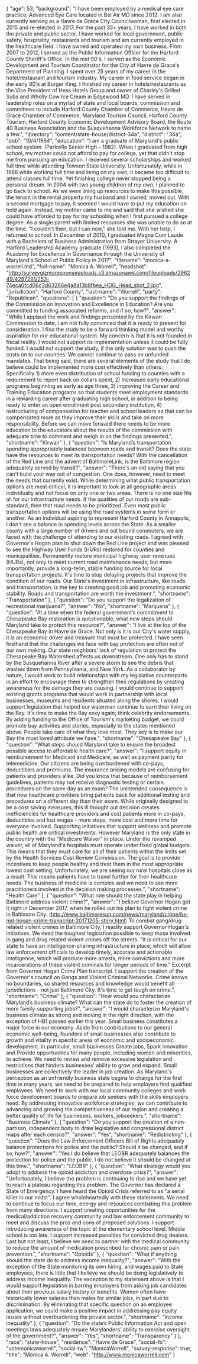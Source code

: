 {
  "age": 53,
  "background": "I have been employed by a medical eye care practice, Advanced Eye Care located in Bel Air MD since 2012.   I am also currently serving as a Havre de Grace City Councilwoman, first elected in 2015 and re-elected in 2017.  For the past 35+ years, I have worked in both the private and public sector.  I have worked for local government, public safety, hospitality, restaurants and tourism and am currently employed in the healthcare field.  I have owned and operated my own business.       From 2007 to 2012, I served as the Public Information Officer for the Harford County Sheriff's Office.   In the mid 90's, I served as the Economic Development and Tourism Coordinator for the City of Havre de Grace's Department of Planning.  I spent over 25 years of my career in the hotel/restaurant and tourism industry.  My career in food service began in the early 80's at Burger King.  I finished my career in hotels/restaurants as the Vice President of Hess Hotels Group and owner of Charley's Grilled Subs and Wholly Cow Ice Cream in Edgewood MD. I have served in leadership roles on a myriad of state and local boards, commission and committees to include Harford County Chamber of Commerce, Havre de Grace Chamber of Commerce, Maryland Tourism Council, Harford County Tourism, Harford County Economic Development Advisory Board, the Route 40 Business Association and the Susquehanna Workforce Network to name a few.",
  "directory": "content/state-house/district-34a",
  "district": "34a",
  "dob": "10/4/1964",
  "education": "I am a graduate of Maryland's public school system. (Parkville Senior High – 1982).  When I graduated from high school, my mother could not afford to pay for college, yet that didn't stop me from pursuing an education. I received several scholarships and worked full time while attending Towson State University.   Unfortunately, while in 1986 while working full time and living on my own, it became too difficult to attend classes full time.  Yet finishing college never stopped being a personal dream.  In 2004 with two young children of my own, I planned to go back to school.  As we were lining up resources to make this possible, the tenant in the rental property my husband and I owned; moved out. With a second mortgage to pay, it seemed I would have to put my education on hold again. Instead, my mother came to me and said that she wished she could have afforded to pay for my schooling when I first pursued a college degree.  As a single parent with limited resources she was unable to do so at the time. \"I couldn't then, but I can now,\" she told me.  With her help, I returned to school.  In December of 2010, I graduated Magna Cum Laude with a Bachelors of Business Administration from Strayer University. A Harford Leadership Academy graduate (1993), I also completed the Academy for Excellence in Governance through the University of Maryland's School of Public Policy in 2017",
  "filename": "monica-a-worrell.md",
  "full-name": "Monica A. Worrell",
  "headshot": "http://surveygizmoresponseuploads.s3.amazonaws.com/fileuploads/296249/4297291/253-74eca0fcd06c3d63266e4a8a13b8fbea_HDG_Head_shot_2.jpg",
  "jurisdiction": "Harford County",
  "last-name": "Worrell",
  "party": "Republican",
  "questions": [
    {
      "question": "Do you support the findings of the Commission on Innovation and Excellence in Education? Are you committed to funding associated reforms, and if so, how?",
      "answer": "While I applaud the work and findings presented by the Kirwan Commission to date, I am not fully convinced that it is ready to present for consideration.   I find the study to be a forward thinking model and worthy aspiration for our educational system.  My concern is that it is not founded in fiscal reality.  I would not support its implementation unless it could be fully funded.  I would not support the study, if the only solution was to push the costs on to our counties.  We cannot continue to pass on unfunded mandates. That being said, there are several elements of the study that I do believe could be implemented more cost effectively than others.   Specifically   1) more even distribution of  school funding to counties with a requirement to report back on dollars spent,  2) Increased early educational programs beginning as early as age three,  3) improving the Career and Training Education programs so that students meet employment standards in a rewarding career after graduating high school, in addition to being ready to enter an open enrollment post secondary institution,   4) restructuring of compensation for teacher and school leaders so that can be compensated more as they improve their skills and take on more responsibility.  Before we can move forward there needs to be more education to the educators about the results of the commission with adequate time to comment and weigh in on the findings presented.",
      "shortname": "Kirwan"
    },
    {
      "question": "Is Maryland’s transportation spending appropriately balanced between roads and transit? Does the state have the resources to meet its transportation needs? With the cancellation of the Red Line and the advent of BaltimoreLink, is the Baltimore region adequately served by transit?",
      "answer": "There's an old saying that you can't build your way out of congestion.  One does, however, need to meet the needs that currently exist.  While determining what public transportation options are most critical, it is important to look at all geographic areas individually and not focus on only one or two areas.   There is no one size fits all for our infrastructure needs.  If the qualities of our roads are sub-standard, then that road needs to be prioritized.   Even most public transportation options will be using the road systems in some form or another.    As an individual aspiring to represent Harford County in Annapolis, I don't see a balance in spending levels across the State.   As a smaller county with a large number of drivers and out bound commuters, we are faced with the challenge of attending to our existing roads.  I agreed with Governor's Hogan plan to shut down the Red Line project and was pleased to see the Highway User Funds (HURs) restored for counties and municipalities.  Permanently restore municipal highway user revenues (HURs), not only to meet current road maintenance needs, but more importantly, provide a long-term, stable funding source for local transportation projects.   It's time to stop delaying projects that improve the condition of our roads.    Our State's investment in infrastructure, like roads and transportation, is the key to creating good job and promoting economic stability.  Roads and transportation are worth the investment.",
      "shortname": "Transportation"
    },
    {
      "question": "Do you support the legalization of recreational marijuana?",
      "answer": "No",
      "shortname": "Marijuana"
    },
    {
      "question": "At a time when the federal government’s commitment to Chesapeake Bay restoration is questionable, what new steps should Maryland take to protect this resource?",
      "answer": "I live at the top of the Chesapeake Bay in Havre de Grace.  Not only is it is our City's water supply, it is an economic driver and treasure that must be protected.   I have seen firsthand that the challenges we face with bay protection are often not of our own making.   Our state neighbors' lack of regulation to protect the Chesapeake Bay Watershed affects us downstream.   One only has to stand by the Susquehanna River after a severe storm to see the debris that washes down from Pennsylvania, and New York.   As a collaborator by nature, I would work to build relationships with my legislative counterparts in an effort to encourage them to strengthen their regulations by creating awareness for the damage they are causing.  I would continue to support existing grants programs that would work in partnership with local businesses, museums and residents situated along the shores. I would support legislation that helped our waterman continue to earn their living on the Bay.   It's time to make the Bay sexy again; think celebrity endorsements.  By adding funding to the Office of Tourism's  marketing budget, we could promote bay activities and stories, especially to the states mentioned above.  People take care of what they love most.  They key is to make our Bay the most loved attribute we have.",
      "shortname": "Chesapeake Bay"
    },
    {
      "question": "What steps should Maryland take to ensure the broadest possible access to affordable health care?",
      "answer": "I support equity in reimbursement for Medicaid and Medicare, as well as payment parity for telemedicine.  Our citizens are being overburdened with co-pays, deductibles and premiums.   The insurance pricing models are confusing for patients and providers alike.    Did you know that because of reimbursement guidelines, patients may not receive diagnostic testing or certain procedures on the same day as an exam?  The unintended consequence is that now healthcare providers bring patients back for additional testing and procedures on a different day than their exam.  While originally designed to be a cost saving measures, this ill thought out decision creates inefficiencies for healthcare providers and cost patients more in co-pays, deductibles and lost wages - more steps, more cost and more time for everyone involved.      Supporting initiatives that support wellness and promote public health are critical investments.  However Maryland is the only state in the country with the \"Medicare Waiver\" in place.  Under the revamped waiver, all of Maryland's hospitals must operate under fixed global budgets.  This means that they must care for all of their patients within the limits set by the Health Services Cost Review Commission. The goal is to provide incentives to keep people healthy and treat them in the most appropriate lowest cost setting.  Unfortunately, we are seeing our rural hospitals close as a result. This means patients have to travel further for their healthcare needs.  The business of medicine is complex and we need to see more practitioners involved in the decision making processes.",
      "shortname": "Health Care"
    },
    {
      "question": "What role should the state play in helping Baltimore address violent crime?",
      "answer": "I believe Governor Hogan got it right in December 2017,  when he rolled out his plan to fight violent crime in Baltimore City.   (http://www.baltimoresun.com/news/maryland/crime/bs-md-hogan-crime-transcript-20171205-story.html) To combat gang/drug related violent crimes in Baltimore City, I readily support Governor Hogan's initiatives.  We need the toughest legislation possible to keep those involved in gang and drug related violent crimes off the streets.     \"It is critical for our state to have an intelligence-sharing infrastructure in place, which will allow law enforcement officials to develop timely, accurate and actionable intelligence, which will produce more arrests, more convictions and more incarcerations of these violent criminals for longer periods of time.\"  Excerpt from Governor Hogan Crime Plan transcript.    I support the creation of the Governor's council on Gangs and Violent Criminal Networks.  Crime knows no boundaries, so shared resources and knowledge would benefit all jurisdictions - not just Baltimore City. It's time to get tough on crime.",
      "shortname": "Crime"
    },
    {
      "question": "How would you characterize Maryland’s business climate? What can the state do to foster the creation of more family-supporting jobs?",
      "answer": "I would characterize Maryland's business climate as strong and moving in the right direction, with the exception of HB1 passed earlier this year.   Small business constitutes a major force in our economy.  Aside from contributions to our general economic well-being, founders of small businesses also contribute to growth and vitality in specific areas of economic and socioeconomic development. In particular, small businesses Create jobs, Spark innovation and Provide opportunities for many people, including women and minorities, to achieve.   We need to review and remove excessive legislation and restrictions that hinders businesses' ability to grow and expand.  Small businesses are collectively the leader in job creation. As Maryland's perception as an unfriendly business state begins to change for the first time in many years, we need to be prepared to help employers find qualified employees.  We need to work with our local community colleges and work force development boards to prepare job seekers with the skills employers need.  By addressing innovative workforce strategies, we can contribute to advancing and growing the competitiveness of our region and creating a better quality of life for businesses, workers, jobseekers.",
      "shortname": "Business Climate"
    },
    {
      "question": "Do you support the creation of a non-partisan, independent body to draw legislative and congressional district maps after each census?",
      "answer": "Yes",
      "shortname": "Redistricting"
    },
    {
      "question": "Does the Law Enforcement Officers Bill of Rights adequately balance protections for police and the public? Should it be changed, and if so, how?",
      "answer": "Yes I do believe that LEOBR adequately balances the protection for police and the public.  I do not believe it should be changed at this time.",
      "shortname": "LEOBR"
    },
    {
      "question": "What strategy would you adopt to address the opioid addiction and overdose crisis?",
      "answer": "Unfortunately, I believe the problem is continuing to rise and we have yet to reach a plateau regarding this problem.  The Governor has declared a State of Emergency.  I have heard the Opioid Crisis referred to as \"a serial killer in our midst\". I agree wholeheartedly with these statements.   We need to continue to focus our time, energy and resources combating this problem from many directions.   I support creating opportunities for the medical/addiction recovery community and law enforcement community to meet and discuss the pros and cons of proposed solutions.  I support introducing awareness of the topic at the elementary school level. Middle school is too late.  I support increased penalties for convicted drug dealers. Last but not least, I believe we need to partner with the medical community to reduce the amount of medication prescribed for chronic pain or pain prevention.",
      "shortname": "Opioids"
    },
    {
      "question": "What if anything should the state do to address income inequality?",
      "answer": "With the exception of the State monitoring its own hiring, and wages paid to State employees, there is little that I believe we should be doing legislatively to address income inequality.    The exception to my statement above is that I would support legislation in barring employers from asking job candidates about their previous salary history or benefits.   Women often have historically lower salaries than males for similar jobs, in part due to discrimination.  By eliminating that specific question on an employee application, we could make a positive impact in addressing pay equity issues without overburdening the private sector.",
      "shortname": "Income inequality"
    },
    {
      "question": "Do the state’s Public Information Act and open meetings laws adequately ensure Marylanders’ ability to exercise oversight of the government?",
      "answer": "Yes",
      "shortname": "Transparency"
    }
  ],
  "race": "state-house",
  "residence": "Havre de Grace",
  "social-fb": "votemonicaworrell",
  "social-tw": "MonicaWorrell",
  "survey-response": true,
  "title": "Monica A. Worrell",
  "web": "http://www.monicaworrell.com"
}
